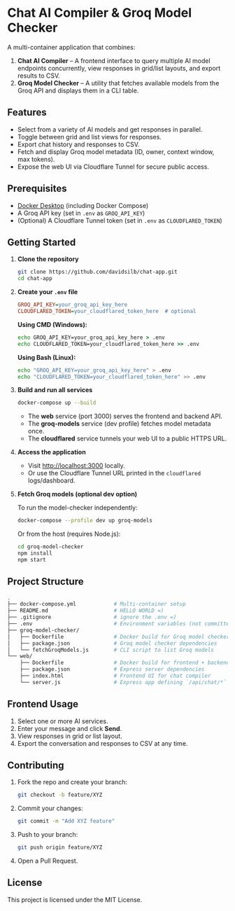 # Chat AI Compiler & Groq Model Checker

A multi-container application that combines:

1. **Chat AI Compiler** – A frontend interface to query multiple AI model endpoints concurrently, view responses in grid/list layouts, and export results to CSV.
2. **Groq Model Checker** – A utility that fetches available models from the Groq API and displays them in a CLI table.

## Features

- Select from a variety of AI models and get responses in parallel.
- Toggle between grid and list views for responses.
- Export chat history and responses to CSV.
- Fetch and display Groq model metadata (ID, owner, context window, max tokens).
- Expose the web UI via Cloudflare Tunnel for secure public access.

## Prerequisites

- [Docker Desktop](https://www.docker.com/products/docker-desktop) (including Docker Compose)
- A Groq API key (set in `.env` as `GROQ_API_KEY`)
- (Optional) A Cloudflare Tunnel token (set in `.env` as `CLOUDFLARED_TOKEN`)

## Getting Started

1. **Clone the repository**

   ```bash
   git clone https://github.com/davidsilb/chat-app.git
   cd chat-app
   ```

2. **Create your `.env` file**

   ```ini
   GROQ_API_KEY=your_groq_api_key_here
   CLOUDFLARED_TOKEN=your_cloudflared_token_here  # optional
   ```

   **Using CMD (Windows):**

   ```cmd
   echo GROQ_API_KEY=your_groq_api_key_here > .env
   echo CLOUDFLARED_TOKEN=your_cloudflared_token_here >> .env
   ```

   **Using Bash (Linux):**

   ```bash
   echo "GROQ_API_KEY=your_groq_api_key_here" > .env
   echo "CLOUDFLARED_TOKEN=your_cloudflared_token_here" >> .env
   ```

3. **Build and run all services**

   ```bash
   docker-compose up --build
   ```

   - The **web** service (port 3000) serves the frontend and backend API.
   - The **groq-models** service (dev profile) fetches model metadata once.
   - The **cloudflared** service tunnels your web UI to a public HTTPS URL.

4. **Access the application**

   - Visit [http://localhost:3000](http://localhost:3000) locally.
   - Or use the Cloudflare Tunnel URL printed in the `cloudflared` logs/dashboard.

5. **Fetch Groq models (optional dev option)**

   To run the model-checker independently:

   ```bash
   docker-compose --profile dev up groq-models
   ```

   Or from the host (requires Node.js):

   ```bash
   cd groq-model-checker
   npm install
   npm start
   ```

## Project Structure

```bash
.
├── docker-compose.yml            # Multi-container setup
├── README.md                     # HELLO WORLD =)
├── .gitignore                    # ignore the .env =)
├── .env                          # Environment variables (not committed)
├── groq-model-checker/
│   ├── Dockerfile                # Docker build for Groq model checker
│   ├── package.json              # Groq model checker dependencies
│   └── fetchGroqModels.js        # CLI script to list Groq models
└── web/
    ├── Dockerfile                # Docker build for frontend + backend
    ├── package.json              # Express server dependencies
    ├── index.html                # Frontend UI for chat compiler
    └── server.js                 # Express app defining `/api/chat/*` routes
```

## Frontend Usage

1. Select one or more AI services.
2. Enter your message and click **Send**.
3. View responses in grid or list layout.
4. Export the conversation and responses to CSV at any time.

## Contributing

1. Fork the repo and create your branch:

   ```bash
   git checkout -b feature/XYZ
   ```

2. Commit your changes:

   ```bash
   git commit -m "Add XYZ feature"
   ```

3. Push to your branch:

   ```bash
   git push origin feature/XYZ
   ```

4. Open a Pull Request.

## License

This project is licensed under the MIT License.
